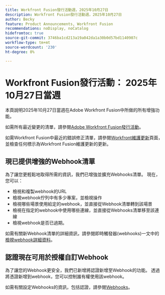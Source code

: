 ```yaml
---
title: Workfront Fusion發行活動週，2025年10月27日
description: Workfront Fusion發行活動週，2025年10月27日
author: Becky
feature: Product Announcements, Workfront Fusion
recommendations: noDisplay, noCatalog
hidefromtoc: true
source-git-commit: 3746ba1cd213a19a042da1a30b0d57bd1140907c
workflow-type: tm+mt
source-wordcount: '230'
ht-degree: 0%

---
```


# Workfront Fusion發行活動： 2025年10月27日當週

本頁說明2025年10月27日當週在Adobe Workfront Fusion中所做的所有增強功能。

如需所有最近變更的清單，請參閱[Adobe Workfront Fusion發行活動](/help/workfront-fusion/fusion-product-releases/fusion-release-activity.md)。

如需Workfront Fusion中最近的錯誤修正清單，請參閱[Workfront維護更新](https://experienceleague.adobe.com/zh-hant/docs/workfront-known-issues/releases/current-updates)頁面，並檢查任何標示為Workfront Fusion維護更新的更新。

## 現已提供增強的Webhook清單

為了讓您更輕鬆地取得所需的資訊，我們已增強並擴充Webhooks清單。 現在，您可以：

* 檢視和複製webhook的URL
* 檢視webhook佇列中有多少專案，並檢視操作
* 檢視哪些場景使用給定的webhook，並直接從Webhook清單轉到該場景
* 檢視在指定的webhook中使用哪些連線，並直接從Webhooks清單移至該連線
* 檢視webhook是否已過期。

如需有關新Webhook清單的詳細資訊，請參閱即時觸發器(webhooks)一文中的[檢視webhook詳細資料](/help/workfront-fusion/references/modules/webhooks-reference.md#view-webhook-details)。

## 認證現在可用於授權自訂Webhook

為了讓您的Webhook更安全，我們已新增將認證新增至Webhook的功能。 透過將憑證新增到webhook，您可以控制誰有權使用該webhook。

如需有關設定Webhooks的資訊，包括認證，請參閱[Webhooks](/help/workfront-fusion/references/apps-and-modules/universal-connectors/webhooks-updated.md)。

